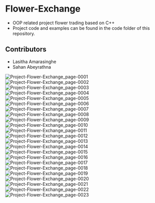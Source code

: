 # Flower-Exchange
- OOP related project flower trading based on C++
- Project code and examples can be found in the code folder of this repository.

## Contributors
* Lasitha Amarasinghe
* Sahan Abeyrathna

![Project-Flower-Exchange_page-0001](https://github.com/user-attachments/assets/3311d320-0464-4f3f-ab59-0b881cf6766a)
![Project-Flower-Exchange_page-0002](https://github.com/user-attachments/assets/14e2be07-920c-4154-842a-d0965317840a)
![Project-Flower-Exchange_page-0003](https://github.com/user-attachments/assets/7c8dfabf-f154-4135-b959-d98186b66f70)
![Project-Flower-Exchange_page-0004](https://github.com/user-attachments/assets/82949376-3b72-456f-927e-fdd8f1992c2f)
![Project-Flower-Exchange_page-0005](https://github.com/user-attachments/assets/b8ddf995-99e7-4aec-939a-8430d8b08c25)
![Project-Flower-Exchange_page-0006](https://github.com/user-attachments/assets/a6f5e3cc-19e7-4db1-83fe-49aa1557afff)
![Project-Flower-Exchange_page-0007](https://github.com/user-attachments/assets/d96856cf-7176-4d24-b880-5f2653b668e5)
![Project-Flower-Exchange_page-0008](https://github.com/user-attachments/assets/0aae9ee7-19e6-4a74-bab7-cc380aebeb0b)
![Project-Flower-Exchange_page-0009](https://github.com/user-attachments/assets/a59bd9f3-9f92-468b-93a2-5399fde44e25)
![Project-Flower-Exchange_page-0010](https://github.com/user-attachments/assets/17303c02-0740-44e5-bf1f-12452edc2b00)
![Project-Flower-Exchange_page-0011](https://github.com/user-attachments/assets/c6269649-9813-4785-baf5-0163e1854938)
![Project-Flower-Exchange_page-0012](https://github.com/user-attachments/assets/74accee0-994f-45dd-b88f-979c760a0138)
![Project-Flower-Exchange_page-0013](https://github.com/user-attachments/assets/0cbf262c-5942-4c20-83e9-3fef3ec22547)
![Project-Flower-Exchange_page-0014](https://github.com/user-attachments/assets/866951fc-63a9-434c-8f3e-1a218f4f8ce3)
![Project-Flower-Exchange_page-0015](https://github.com/user-attachments/assets/05d2d0ba-b57a-47b3-a08a-3a387c04f95c)
![Project-Flower-Exchange_page-0016](https://github.com/user-attachments/assets/d5c9bfc3-71bd-417b-934a-f02218cc5daa)
![Project-Flower-Exchange_page-0017](https://github.com/user-attachments/assets/34e7996e-3298-4642-a977-28e8d210070b)
![Project-Flower-Exchange_page-0018](https://github.com/user-attachments/assets/bbaaa2a3-4348-419b-9169-5917c311b04e)
![Project-Flower-Exchange_page-0019](https://github.com/user-attachments/assets/3cef4eb6-5eb2-41a6-a51d-70ee70496be7)
![Project-Flower-Exchange_page-0020](https://github.com/user-attachments/assets/da526de0-915c-4623-969f-b07f1bd52846)
![Project-Flower-Exchange_page-0021](https://github.com/user-attachments/assets/ff5a5cec-6aab-4c77-8eca-d072d2a91e3c)
![Project-Flower-Exchange_page-0022](https://github.com/user-attachments/assets/61f9e952-3ed2-4334-8489-5f3a5198fa8c)
![Project-Flower-Exchange_page-0023](https://github.com/user-attachments/assets/904a5b55-ee0b-4ae2-a752-fe506feee26c)

